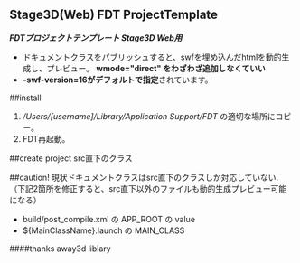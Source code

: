 ## Stage3D(Web) FDT ProjectTemplate

***FDTプロジェクトテンプレート Stage3D Web用***


+ ドキュメントクラスをパブリッシュすると、swfを埋め込んだhtmlを動的生成し、プレビュー。
**wmode="direct" をわざわざ追加しなくていい**
+ **-swf-version=16がデフォルトで指定**されています。

##install

1. */Users/[username]/Library/Application Support/FDT* の適切な場所にコピー。
1. FDT再起動。



##create project
src直下のクラス


##caution!
現状ドキュメントクラスはsrc直下のクラスしか対応していない.
（下記2箇所を修正すると、src直下以外のファイルも動的生成プレビュー可能になる）

+ build/post_compile.xml の APP_ROOT の value
+ ${MainClassName}.launch の MAIN_CLASS


####thanks
away3d liblary